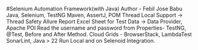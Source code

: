#Selenium Automation Framework(with Java)
Author - Febil Jose Babu
Java, Selenium, TestNG
Maven, AssertJ, POM
Thread Local Support → Thread Safety
Allure Report
Excel Sheet for Test Data → Data Provider, Apache POI
Read the username and password from Properties-
TestNG, @Test, Before and After Method.
Cloud Grids - BrowserStack, LambdaTest
SonarLint, Java > 22
Run Local and on Selenoid Integration.

